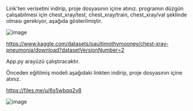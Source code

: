 Link'ten verisetini indirip, proje dosyasının içine atınız.
programın düzgün çalışabilmesi için chest_xray/test, chest_xray/train, chest_xray/val şeklinde olması gerekiyor, aşağıda gösterilmiştir.

![image](https://github.com/suha-67/PneunomiaDetect/assets/50669890/6ab31075-28b2-4c49-9a21-a7bdab8dcd5b)

https://www.kaggle.com/datasets/paultimothymooney/chest-xray-pneumonia/download?datasetVersionNumber=2

App.py arayüzü çalıştıracaktır. 

Önceden eğitilmiş modeli aşağıdaki linkten indirip, proje dosyasının içine atınız.

https://files.me/u/6s5wbqq2v8

![image](https://github.com/suha-67/PneunomiaDetect/assets/50669890/0c430f0d-6b5d-4dc1-958f-5b7740ebf123)
